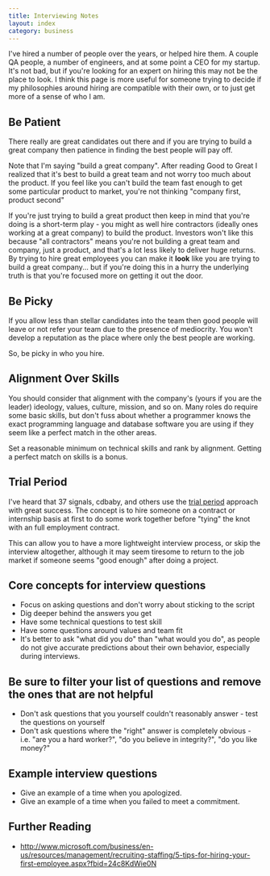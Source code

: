 ```yaml
---
title: Interviewing Notes
layout: index
category: business
---
```


I've hired a number of people over the years, or helped hire them.  A couple QA people,
a number of engineers, and at some point a CEO for my startup.  It's not bad, but if
you're looking for an expert on hiring this may not be the place to look.  I think this
page is more useful for someone trying to decide if my philosophies around hiring are
compatible with their own, or to just get more of a sense of who I am.

## Be Patient

There really are great candidates out there and if you are trying to build
a great company then patience in finding the best people will pay off.

Note that I'm saying "build a great company".  After reading Good to Great I
realized that it's best to build a great team and not worry too much about the
product.  If you feel like you can't build the team fast enough to get some
particular product to market, you're not thinking "company first, product second"

If you're just trying to build a great product then keep in mind that you're doing
is a short-term play - you might as well hire contractors (ideally ones working
at a great company) to build the product.  Investors won't like this because
"all contractors" means you're not building a great team and company, just a
product, and that's a lot less likely to deliver huge returns.  By trying to hire
great employees you can make it <b>look</b> like you are trying to build a great
company... but if you're doing this in a hurry the underlying truth is that you're
focused more on getting it out the door.

## Be Picky

If you allow less than stellar candidates into the team then good people will leave or not
refer your team due to the presence of mediocrity.  You won't develop a reputation as the
place where only the best people are working.

So, be picky in who you hire.

## Alignment Over Skills

You should consider that alignment with the company's (yours if you are the leader) ideology,
values, culture, mission, and so on.  Many roles do require some basic skills, but don't fuss
about whether a programmer knows the exact programming language and database software you are
using if they seem like a perfect match in the other areas.

Set a reasonable minimum on technical skills and rank by alignment.  Getting a perfect match
on skills is a bonus.

## Trial Period

I've heard that 37 signals, cdbaby, and others use the [trial period](http://www.answers.com/topic/probationary-employment-periods) approach with great success.
The concept is to hire someone on a contract or internship basis at first to do some work
together before "tying" the knot with an full employment contract.

This can allow you to have a more lightweight interview process, or skip the interview
altogether, although it may seem tiresome to return to the job market if someone seems
"good enough" after doing a project.

## Core concepts for interview questions

* Focus on asking questions and don't worry about sticking to the script
* Dig deeper behind the answers you get
* Have some technical questions to test skill
* Have some questions around values and team fit
* It's better to ask "what did you do" than "what would you do", as people do not
  give accurate predictions about their own behavior, especially during interviews.

## Be sure to filter your list of questions and remove the ones that are not helpful

* Don't ask questions that you yourself couldn't reasonably answer - test the questions on yourself
* Don't ask questions where the "right" answer is completely obvious - i.e. "are you a hard worker?",
  "do you believe in integrity?", "do you like money?"

## Example interview questions

* Give an example of a time when you apologized.
* Give an example of a time when you failed to meet a commitment.

## Further Reading

* http://www.microsoft.com/business/en-us/resources/management/recruiting-staffing/5-tips-for-hiring-your-first-employee.aspx?fbid=24c8KdWie0N
